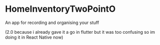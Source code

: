 # HomeInventoryTwoPointO

An app for recording and organising your stuff

(2.0 because i already gave it a go in flutter but it was too confusing so im doing it in React Native now)
